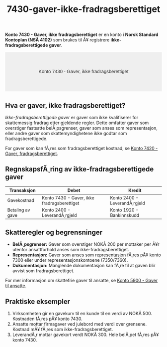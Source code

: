 ﻿---
title: "7430-gaver-ikke-fradragsberettiget"
meta_title: "7430-gaver-ikke-fradragsberettiget"
meta_description: '**Konto 7430 - Gaver, ikke fradragsberettiget** er en konto i **Norsk Standard Kontoplan (NSÂ 4102)** som brukes til Ã¥ registrere **ikke-fradragsberettigede ga...'
slug: 7430-gaver-ikke-fradragsberettiget
type: blog
layout: pages/single
---

**Konto 7430 - Gaver, ikke fradragsberettiget** er en konto i **Norsk Standard Kontoplan (NSÂ 4102)** som brukes til Ã¥ registrere **ikke-fradragsberettigede gaver**.

![Illustrasjon av konto 7430 Gaver, ikke fradragsberettiget](7430-gaver-ikke-fradragsberettiget-image.svg)

## Hva er gaver, ikke fradragsberettiget?

*Ikke-fradragsberettigede gaver* er gaver som ikke kvalifiserer for skattemessig fradrag etter gjeldende regler. Dette omfatter gaver som overstiger fastsatte belÃ¸psgrenser, gaver som anses som representasjon, eller andre gaver som skattemyndighetene ikke godtar som fradragsberettigede.

For gaver som kan fÃ¸res som fradragsberettiget kostnad, se [Konto 7420 - Gaver, fradragsberettiget](/blogs/kontoplan/7420-gaver-fradragsberettiget "Konto 7420 - Gaver, fradragsberettiget").

## RegnskapsfÃ¸ring av ikke-fradragsberettigede gaver

| Transaksjon             | Debet                                        | Kredit                       |
|-------------------------|----------------------------------------------|------------------------------|
| Gavekostnad             | Konto 7430 - Gaver, ikke fradragsberettiget  | Konto 2400 - LeverandÃ¸rgjeld |
| Betaling av gave        | Konto 2400 - LeverandÃ¸rgjeld                 | Konto 1920 - Bankinnskudd    |

## Skatteregler og begrensninger

* **BelÃ¸psgrenser:** Gaver som overstiger NOKÂ 200 per mottaker per Ã¥r utenfor ansattforhold anses som ikke-fradragsberettiget.
* **Representasjon:** Gaver som anses som representasjon fÃ¸res pÃ¥ konto 7300 eller under representasjonskontoene (7350/7360).
* **Dokumentasjon:** Manglende dokumentasjon kan fÃ¸re til at gaven blir avvist som fradragsberettiget.

For mer informasjon om skattefrie gaver til ansatte, se [Konto 5900 - Gaver til ansatte](/blogs/kontoplan/5900-gaver-til-ansatte "Konto 5900 - Gaver til ansatte").

## Praktiske eksempler

1. Virksomheten gir en gavekurv til en kunde til en verdi av NOKÂ 500. Kostnaden fÃ¸res pÃ¥ konto 7430.
2. Ansatte mottar firmagaver ved julebord med verdi over grensene. Kostnad mÃ¥ fÃ¸res som ikke-fradragsberettiget.
3. LeverandÃ¸r mottar gavekort verdt NOKÂ 300. Hele belÃ¸pet fÃ¸res pÃ¥ konto 7430.
